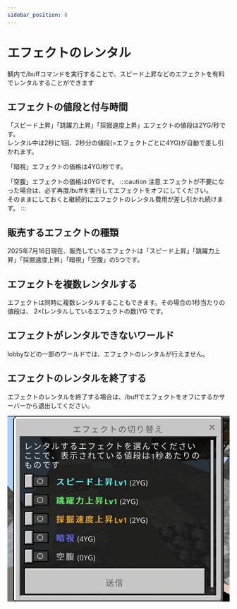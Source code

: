 ```yaml
---
sidebar_position: 8
---
```


# エフェクトのレンタル

鯖内で/buffコマンドを実行することで、スピード上昇などのエフェクトを有料でレンタルすることができます

## エフェクトの値段と付与時間

「スピード上昇」「跳躍力上昇」「採掘速度上昇」エフェクトの値段は2YG/秒です。  
レンタル中は2秒に1回、2秒分の値段(=エフェクトごとに4YG)が自動で差し引かれます。

「暗視」エフェクトの価格は4YG/秒です。

「空腹」エフェクトの価格は0YGです。
:::caution 注意
エフェクトが不要になった場合は、必ず再度/buffを実行してエフェクトをオフにしてください。  
そのままにしておくと継続的にエフェクトのレンタル費用が差し引かれ続けます。
:::

## 販売するエフェクトの種類

2025年7月16日現在、販売しているエフェクトは「スピード上昇」「跳躍力上昇」「採掘速度上昇」「暗視」「空腹」の5つです。

## エフェクトを複数レンタルする

エフェクトは同時に複数レンタルすることもできます。その場合の1秒当たりの値段は、 2×(レンタルしているエフェクトの数)YG です。

## エフェクトがレンタルできないワールド

lobbyなどの一部のワールドでは、エフェクトのレンタルが行えません。

## エフェクトのレンタルを終了する

エフェクトのレンタルを終了する場合は、/buffでエフェクトをオフにするかサーバーから退出してください。

![buff-form](./img/buff2.png)
